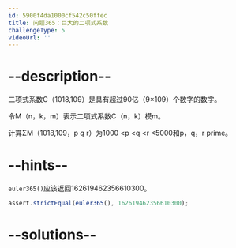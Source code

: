 ```yaml
---
id: 5900f4da1000cf542c50ffec
title: 问题365：巨大的二项式系数
challengeType: 5
videoUrl: ''
---
```


# --description--

二项式系数C（1018,109）是具有超过90亿（9×109）个数字的数字。

令M（n，k，m）表示二项式系数C（n，k）模m。

计算ΣM（1018,109，p *q* r）为1000 &lt;p &lt;q &lt;r &lt;5000和p，q，r prime。

# --hints--

`euler365()`应该返回162619462356610300。

```js
assert.strictEqual(euler365(), 162619462356610300);
```

# --solutions--

